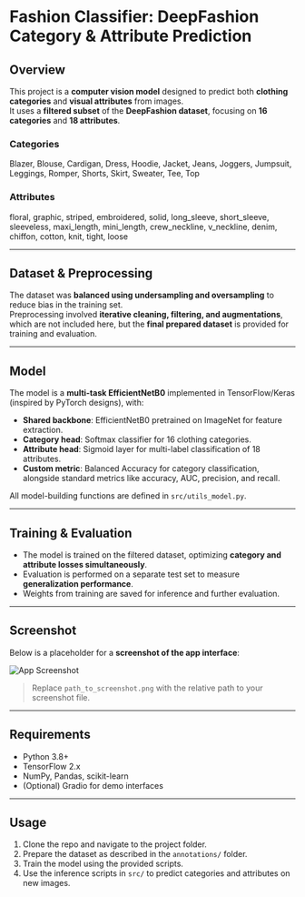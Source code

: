 # Fashion Classifier: DeepFashion Category & Attribute Prediction

## Overview

This project is a **computer vision model** designed to predict both **clothing categories** and **visual attributes** from images.  
It uses a **filtered subset** of the **DeepFashion dataset**, focusing on **16 categories** and **18 attributes**.

### Categories
Blazer, Blouse, Cardigan, Dress, Hoodie, Jacket, Jeans, Joggers, Jumpsuit, Leggings, Romper, Shorts, Skirt, Sweater, Tee, Top

### Attributes
floral, graphic, striped, embroidered, solid, long_sleeve, short_sleeve, sleeveless, maxi_length, mini_length, crew_neckline, v_neckline, denim, chiffon, cotton, knit, tight, loose

---

## Dataset & Preprocessing

The dataset was **balanced using undersampling and oversampling** to reduce bias in the training set.  
Preprocessing involved **iterative cleaning, filtering, and augmentations**, which are not included here, but the **final prepared dataset** is provided for training and evaluation.

---

## Model

The model is a **multi-task EfficientNetB0** implemented in TensorFlow/Keras (inspired by PyTorch designs), with:

- **Shared backbone**: EfficientNetB0 pretrained on ImageNet for feature extraction.
- **Category head**: Softmax classifier for 16 clothing categories.
- **Attribute head**: Sigmoid layer for multi-label classification of 18 attributes.
- **Custom metric**: Balanced Accuracy for category classification, alongside standard metrics like accuracy, AUC, precision, and recall.

All model-building functions are defined in `src/utils_model.py`.

---

## Training & Evaluation

- The model is trained on the filtered dataset, optimizing **category and attribute losses simultaneously**.
- Evaluation is performed on a separate test set to measure **generalization performance**.
- Weights from training are saved for inference and further evaluation.

---

## Screenshot

Below is a placeholder for a **screenshot of the app interface**:

![App Screenshot](path_to_screenshot.png)

> Replace `path_to_screenshot.png` with the relative path to your screenshot file.

---

## Requirements

- Python 3.8+
- TensorFlow 2.x
- NumPy, Pandas, scikit-learn
- (Optional) Gradio for demo interfaces

---

## Usage

1. Clone the repo and navigate to the project folder.
2. Prepare the dataset as described in the `annotations/` folder.
3. Train the model using the provided scripts.
4. Use the inference scripts in `src/` to predict categories and attributes on new images.
